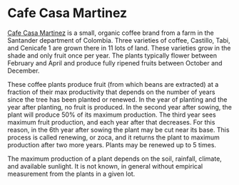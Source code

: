 # Cafe Casa Martinez
[Cafe Casa Martinez](https://www.cafecasamartinez.com/) is a small, organic coffee brand from a farm in the Santander department of Colombia. Three varieties of coffee, Castillo, Tabi, and Cenicafe 1 are grown there in 11 lots of land. These varieties grow in the shade and only fruit once per year. The plants typically flower between February and April and produce fully ripened fruits between October and December.

These coffee plants produce fruit (from which beans are extracted) at a fraction of their max productivity that depends on the number of years since the tree has been planted or renewed. In the year of planting and the year after planting, no fruit is produced. In the second year after sowing, the plant will produce 50% of its maximum production. The third year sees maximum fruit production, and each year after that decreases. For this reason, in the 6th year after sowing the plant may be cut near its base. This process is called renewing, or zoca, and it returns the plant to maximum production after two more years. Plants may be renewed up to 5 times. 

The maximum production of a plant depends on the soil, rainfall, climate, and available sunlight. It is not known, in general without empirical measurement from the plants in a given lot.
